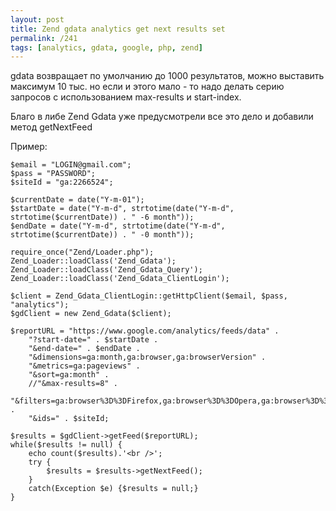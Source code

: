 ```yaml
---
layout: post
title: Zend gdata analytics get next results set
permalink: /241
tags: [analytics, gdata, google, php, zend]
---
```


gdata возвращает по умолчанию до 1000 результатов, можно выставить максимум 10 тыс. но если и этого мало - то надо делать серию запросов с использованием max-results и start-index.

Благо в либе Zend Gdata уже предусмотрели все это дело и добавили метод getNextFeed

Пример:

    $email = "LOGIN@gmail.com";
    $pass = "PASSWORD";
    $siteId = "ga:2266524";

    $currentDate = date("Y-m-01");
    $startDate = date("Y-m-d", strtotime(date("Y-m-d", strtotime($currentDate)) . " -6 month"));
    $endDate = date("Y-m-d", strtotime(date("Y-m-d", strtotime($currentDate)) . " -0 month"));

    require_once("Zend/Loader.php");
    Zend_Loader::loadClass('Zend_Gdata');
    Zend_Loader::loadClass('Zend_Gdata_Query');
    Zend_Loader::loadClass('Zend_Gdata_ClientLogin');

    $client = Zend_Gdata_ClientLogin::getHttpClient($email, $pass, "analytics");
    $gdClient = new Zend_Gdata($client);

    $reportURL = "https://www.google.com/analytics/feeds/data" .
        "?start-date=" . $startDate .
        "&end-date=" . $endDate .
        "&dimensions=ga:month,ga:browser,ga:browserVersion" .
        "&metrics=ga:pageviews" .
        "&sort=ga:month" .
        //"&max-results=8" .
        "&filters=ga:browser%3D%3DFirefox,ga:browser%3D%3DOpera,ga:browser%3D%3DChrome,ga:browser%3D%3DInternet%20Explorer" .
        "&ids=" . $siteId;

    $results = $gdClient->getFeed($reportURL);
    while($results != null) {
        echo count($results).'<br />';
        try {
            $results = $results->getNextFeed();
        }
        catch(Exception $e) {$results = null;}
    }
